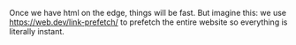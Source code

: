 Once we have html on the edge, things will be fast. But imagine this: we use https://web.dev/link-prefetch/ to prefetch the entire website so everything is literally instant.
